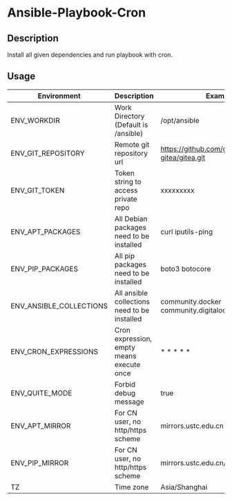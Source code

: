# Ansible-Playbook-Cron

## Description
Install all given dependencies and run playbook with cron.

## Usage

| **Environment**         | **Description**                              | **Example**                             |
|-------------------------|----------------------------------------------|-----------------------------------------|
| ENV_WORKDIR             | Work Directory (Default is /ansible)         | /opt/ansible                            |
| ENV_GIT_REPOSITORY      | Remote git repository url                    | https://github.com/go-gitea/gitea.git   |
| ENV_GIT_TOKEN           | Token string to access private repo          | xxxxxxxxx                               |
| ENV_APT_PACKAGES        | All Debian packages need to be installed     | curl iputils-ping                       |
| ENV_PIP_PACKAGES        | All pip packages need to be installed        | boto3 botocore                          |
| ENV_ANSIBLE_COLLECTIONS | All ansible collections need to be installed | community.docker community.digitalocean |
| ENV_CRON_EXPRESSIONS    | Cron expression, empty means execute once    | * * * * *                               |
| ENV_QUITE_MODE          | Forbid debug message                         | true                                    |
| ENV_APT_MIRROR          | For CN user, no http/https scheme            | mirrors.ustc.edu.cn                     |
| ENV_PIP_MIRROR          | For CN user, no http/https scheme            | mirrors.ustc.edu.cn/pypi/web/simple     |
| TZ                      | Time zone                                    | Asia/Shanghai                           |
